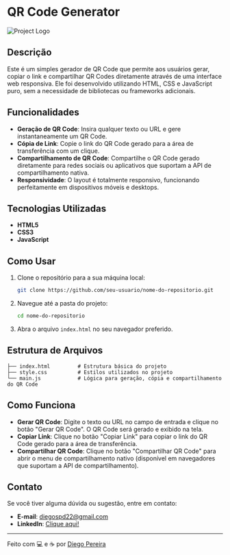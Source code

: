 # QR Code Generator

![Project Logo](https://img.icons8.com/?size=100&id=Tf0coyritxfp&format=png&color=000000)

## Descrição

Este é um simples gerador de QR Code que permite aos usuários gerar, copiar o link e compartilhar QR Codes diretamente através de uma interface web responsiva. Ele foi desenvolvido utilizando HTML, CSS e JavaScript puro, sem a necessidade de bibliotecas ou frameworks adicionais.

## Funcionalidades

- **Geração de QR Code**: Insira qualquer texto ou URL e gere instantaneamente um QR Code.
- **Cópia de Link**: Copie o link do QR Code gerado para a área de transferência com um clique.
- **Compartilhamento de QR Code**: Compartilhe o QR Code gerado diretamente para redes sociais ou aplicativos que suportam a API de compartilhamento nativa.
- **Responsividade**: O layout é totalmente responsivo, funcionando perfeitamente em dispositivos móveis e desktops.

## Tecnologias Utilizadas

- **HTML5**
- **CSS3**
- **JavaScript**

## Como Usar

1. Clone o repositório para a sua máquina local:
    ```bash
    git clone https://github.com/seu-usuario/nome-do-repositorio.git
    ```

2. Navegue até a pasta do projeto:
    ```bash
    cd nome-do-repositorio
    ```

3. Abra o arquivo `index.html` no seu navegador preferido.

## Estrutura de Arquivos

```plaintext
├── index.html         # Estrutura básica do projeto
├── style.css          # Estilos utilizados no projeto
└── main.js            # Lógica para geração, cópia e compartilhamento do QR Code
```

## Como Funciona

- **Gerar QR Code**: Digite o texto ou URL no campo de entrada e clique no botão "Gerar QR Code". O QR Code será gerado e exibido na tela.
- **Copiar Link**: Clique no botão "Copiar Link" para copiar o link do QR Code gerado para a área de transferência.
- **Compartilhar QR Code**: Clique no botão "Compartilhar QR Code" para abrir o menu de compartilhamento nativo (disponível em navegadores que suportam a API de compartilhamento).


## Contato

Se você tiver alguma dúvida ou sugestão, entre em contato:
- **E-mail**: diegospd22@gmail.com
- **LinkedIn**: [Clique aqui!](https://www.linkedin.com/in/pereira-diego-dev/)

---

Feito com 💻 e ☕ por [Diego Pereira](https://github.com/diegofelipeap)
